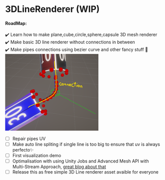 # 3DLineRenderer (WIP)

#### RoadMap:
:heavy_check_mark: Learn how to make plane,cube,circle,sphere,capsule 3D mesh renderer <br>
:heavy_check_mark: Make basic 3D line renderer without connections in between <br>
:heavy_check_mark: Make pipes connections using bezier curve and other fancy stuff 🤔<br>
<img src="ReadmeAssets/pipesConnections.png" width=300>
- [ ] Repair pipes UV<br>
- [ ] Make auto line spliting if single line is too big to ensure that uv is always perfecto✨<br>
- [ ] First visualization demo<br>
- [ ] Optimalisation with using Unity Jobs and Advanced Mesh API with Multi-Stream Approach, <a href="https://catlikecoding.com/unity/tutorials/procedural-meshes/creating-a-mesh/">great blog about that</a><br>
- [ ] Release this as free simple 3D Line renderer asset avaible for everyone <br>

